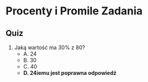  # Procenty i Promile Zadania

## Quiz

1. Jaką wartość ma 30% z 80?
    - A. 24
    - B. 30
    - C. 40
    - **D. 24iemu jest poprawna odpowiedź**
